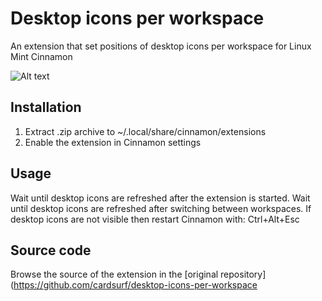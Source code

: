 # Desktop icons per workspace
An extension that set positions of desktop icons per workspace for Linux Mint Cinnamon

![Alt text](../master/screenshots/workspaces.png "Desktop icons per workspace")

## Installation
1. Extract .zip archive to ~/.local/share/cinnamon/extensions
2. Enable the extension in Cinnamon settings

## Usage
Wait until desktop icons are refreshed after the extension is started.
Wait until desktop icons are refreshed after switching between workspaces.
If desktop icons are not visible then restart Cinnamon with: Ctrl+Alt+Esc

## Source code
Browse the source of the extension in the [original repository](https://github.com/cardsurf/desktop-icons-per-workspace

